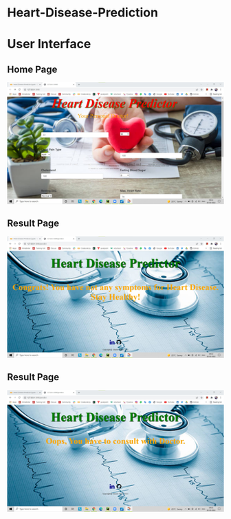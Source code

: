 # Heart-Disease-Prediction

# User Interface

## Home Page

![image](https://github.com/Gauravgade3/Heart-Disease-Prediction/blob/main/Images/home.jpg)

## Result Page

![image](https://github.com/Gauravgade3/Heart-Disease-Prediction/blob/main/Images/result.jpg)

## Result Page

![image](https://github.com/Gauravgade3/Heart-Disease-Prediction/blob/main/Images/result1.jpg)

